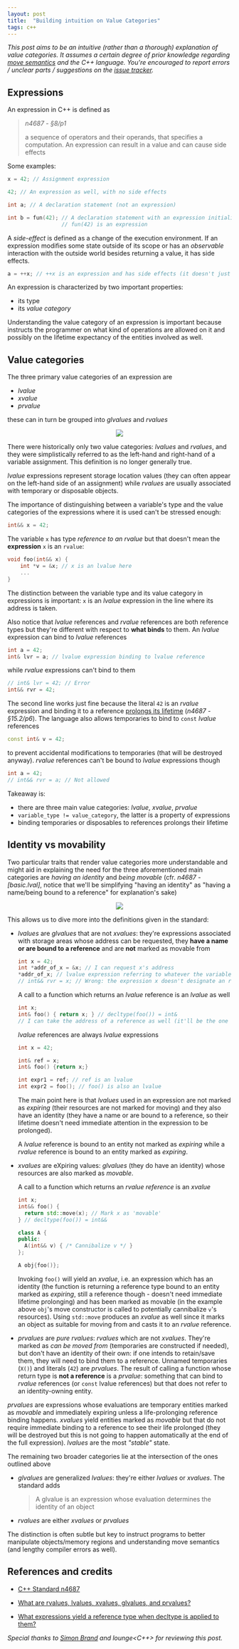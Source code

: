 ```yaml
---
layout: post
title:  "Building intuition on Value Categories"
tags: c++
---
```


*This post aims to be an intuitive (rather than a thorough) explanation of value categories. It assumes a certain degree of prior knowledge regarding [move semantics](https://stackoverflow.com/q/3106110/1938163) and the C++ language. You're encouraged to report errors / unclear parts / suggestions on the [issue tracker](https://github.com/marcodiiga/marcodiiga.github.io/issues).*

## Expressions

An expression in C++ is defined as

> *n4687 - §8/p1*
>
> a sequence of operators and their operands, that specifies a computation. An expression can result in a value and can cause side effects

Some examples:

```cpp
x = 42; // Assignment expression

42; // An expression as well, with no side effects

int a; // A declaration statement (not an expression)

int b = fun(42); // A declaration statement with an expression initializer
                 // fun(42) is an expression
```

A *side-effect* is defined as a change of the execution environment. If an expression modifies some state outside of its scope or has an *observable* interaction with the outside world besides returning a value, it has side effects.

```cpp
a = ++x; // ++x is an expression and has side effects (it doesn't just return a value)
```

An expression is characterized by two important properties:

* its type
* its *value category*

Understanding the value category of an expression is important because instructs the programmer on what kind of operations are allowed on it and possibly on the lifetime expectancy of the entities involved as well.

## Value categories

The three primary value categories of an expression are

* *lvalue*
* *xvalue*
* *prvalue*

these can in turn be grouped into *glvalues* and *rvalues*

<p align="center">
<img src="/images/posts/valuecategories1.png"/>
</p>

There were historically only two value categories: *lvalues* and *rvalues*, and they were simplistically referred to as the left-hand and right-hand of a variable assignment. This definition is no longer generally true.

*lvalue* expressions represent storage location values (they can often appear on the left-hand side of an assignment) while *rvalues* are usually associated with temporary or disposable objects.

The importance of distinguishing between a variable's type and the value categories of the expressions where it is used can't be stressed enough:

```cpp
int&& x = 42;
```

The variable `x` has type *reference to an rvalue*  but that doesn't mean the **expression** `x` is an `rvalue`:

```cpp
void foo(int&& x) {
    int *v = &x; // x is an lvalue here
    ...
}
```

The distinction between the variable type and its value category in expressions is important: `x` is an *lvalue* expression in the line where its address is taken.

Also notice that *lvalue* references and *rvalue* references are both reference types but they're different with respect to **what binds** to them. An *lvalue* expression can bind to *lvalue* references

```cpp
int a = 42;
int& lvr = a; // lvalue expression binding to lvalue reference
```

while *rvalue* expressions can't bind to them

```cpp
// int& lvr = 42; // Error
int&& rvr = 42;
```

The second line works just fine because the literal `42` is an *rvalue* expression and binding it to a reference [prolongs its lifetime](http://en.cppreference.com/w/cpp/language/reference_initialization#Lifetime_of_a_temporary) (*n4687 - §15.2/p6*). The language also allows temporaries to bind to `const` *lvalue* references

```cpp
const int& v = 42;
```

to prevent accidental modifications to temporaries (that will be destroyed anyway). *rvalue* references can't be bound to *lvalue* expressions though

```cpp
int a = 42;
// int&& rvr = a; // Not allowed
```

Takeaway is:

* there are three main value categories: *lvalue*, *xvalue*, *prvalue*
* `variable_type != value_category`, the latter is a property of expressions
* binding temporaries or disposables to references prolongs their lifetime

## Identity vs movability

Two particular traits that render value categories more understandable and might aid in explaining the need for the three aforementioned main categories are *having an identity* and *being movable* (cfr. *n4687 - [basic.lval]*, notice that we'll be simplifying "having an identity" as "having a name/being bound to a reference" for explanation's sake)

<p align="center">
<img src="/images/posts/valuecategories2.png"/>
</p>

This allows us to dive more into the definitions given in the standard:

* *lvalues* are *glvalues* that are not *xvalues*: they're expressions associated with storage areas whose address can be requested, they **have a name or are bound to a reference** and are **not** marked as movable from

  ```cpp
  int x = 42;
  int *addr_of_x = &x; // I can request x's address
  *addr_of_x; // lvalue expression referring to whatever the variable points to
  // int&& rvr = x; // Wrong: the expression x doesn't designate an rvalue
  ```

  A call to a function which returns an *lvalue* reference is an *lvalue* as well

  ```cpp
  int x;
  int& foo() { return x; } // decltype(foo()) = int&
  // I can take the address of a reference as well (it'll be the one of its referent)
  ```
  *lvalue* references are always *lvalue* expressions
  ```cpp
  int x = 42;

  int& ref = x;
  int& foo() {return x;}

  int expr1 = ref; // ref is an lvalue
  int expr2 = foo(); // foo() is also an lvalue
  ```
  The main point here is that *lvalues* used in an expression are not marked as *expiring* (their resources are not marked for moving) and they also have an identity (they have a name or are bound to a reference, so their lifetime doesn't need immediate attention in the expression to be prolonged).

  A *lvalue* reference is bound to an entity not marked as *expiring* while a *rvalue* reference is bound to an entity marked as *expiring*.

* *xvalues* are eXpiring values: *glvalues* (they do have an identity) whose resources are also marked as *movable*.

    A call to a function which returns an *rvalue reference* is an *xvalue*

  ```cpp
  int x;
  int&& foo() {
    return std::move(x); // Mark x as 'movable'
  } // decltype(foo()) = int&&

  class A {
  public:
    A(int&& v) { /* Cannibalize v */ }
  };

  A obj{foo()};
  ```
  Invoking `foo()` will yield an *xvalue*, i.e. an expression which has an identity (the function is returning a reference type bound to an entity marked as *expiring*, still a reference though - doesn't need immediate lifetime prolonging) and has been marked as movable (in the example above `obj`'s move constructor is called to potentially cannibalize `v`'s resources).
  Using `std::move` produces an *xvalue* as well since it marks an object as suitable for moving from and casts it to an *rvalue* reference.


* *prvalues* are *pure rvalues*: *rvalues* which are not *xvalues*. They're marked as *can be moved from* (temporaries are constructed if needed), but don't have an identity of their own: if one intends to retain/save them, they will need to bind them to a reference. Unnamed temporaries (`X()`) and literals (`42`) are *prvalues*.
  The result of calling a function whose return type is **not a reference** is a *prvalue*: something that can bind to *rvalue* references (or `const` lvalue references) but that does not refer to an identity-owning entity.

*prvalues* are expressions whose evaluations are temporary entities marked as *movable* and immediately expiring unless a life-prolonging reference binding happens. *xvalues* yield entities marked as *movable* but that do not require immediate binding to a reference to see their life prolonged (they will be destroyed but this is not going to happen automatically at the end of the full expression). *lvalues* are the most *"stable"* state.

The remaining two broader categories lie at the intersection of the ones outlined above

* *glvalues* are generalized *lvalues*: they're either *lvalues* or *xvalues*. The standard adds
  > A glvalue is an expression whose evaluation determines the identity of an object

* *rvalues* are either *xvalues* or *prvalues*

The distinction is often subtle but key to instruct programs to better manipulate objects/memory regions and understanding move semantics (and lengthy compiler errors as well).

## References and credits

* [C++ Standard n4687](http://www.open-std.org/jtc1/sc22/wg21/docs/papers/2017/n4687.pdf)

* [What are rvalues, lvalues, xvalues, glvalues, and prvalues?](https://stackoverflow.com/questions/3601602/what-are-rvalues-lvalues-xvalues-glvalues-and-prvalues)

* [What expressions yield a reference type when decltype is applied to them?](https://stackoverflow.com/questions/17241614/what-expressions-yield-a-reference-type-when-decltype-is-applied-to-them)

*Special thanks to [Simon Brand](https://blog.tartanllama.xyz/) and lounge<C++> for reviewing this post.*
